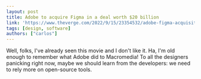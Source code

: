 ```yaml
---
layout: post
title: Adobe to acquire Figma in a deal worth $20 billion
link: 'https://www.theverge.com/2022/9/15/23354532/adobe-figma-acquisition-20-billion-official'
tags: [design, software]
authors: ["carlos"]
---
```


Well, folks, I've already seen this movie and I don't like it. Ha, I'm old enough to remember what Adobe did to Macromedia! To all the designers panicking right now, maybe we should learn from the developers: we need to rely more on open-source tools.
